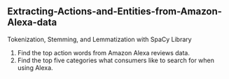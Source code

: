 ## Extracting-Actions-and-Entities-from-Amazon-Alexa-data

Tokenization, Stemming, and Lemmatization with SpaCy Library

1. Find the top action words from Amazon Alexa reviews data.
2. Find the top five categories what consumers like to search for when using Alexa.

